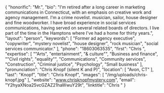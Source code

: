 {
  "honorific": "Mr.",
  "bio": "I'm retired after a long career in marketing communications in Connecticut, with an emphasis on creative work and agency management. I'm a crime novelist. musician, sailor, house designer and fine woodworker. I have broad experience in social services communications, having served on several related boards of directors.  I live part of the time in the Hamptons where I've had a home for thirty years.",
  "layout": "person",
  "keywords": [
    "Former ad agency executive",
    "copywriter",
    "mystery novelist",
    "house designer",
    "rock musician",
    "social services communicator."
  ],
  "phone": "18603063535",
  "first": "Chris ",
  "expertise": [
    "\"Arts",
    "entertainment",
    "& culture\"",
    "Business and finance",
    "\"Civil rights",
    "equality\"",
    "Communications",
    "Community services",
    "Construction",
    "Criminal justice",
    "Psychology",
    "Small business"
  ],
  "pronunciation": "Chris Knopf (silent K and P)",
  "location": [
    "Avon, CT"
  ],
  "last": "Knopf",
  "title": "Chris Knopf",
  "images": [
    "/img/uploads/chris-knopf.jpg"
  ],
  "website": "www.chrisknopfmystery.com",
  "email": "Y2hyaXNoa25vcGZAZ21haWwuY29t",
  "linktitle": "Chris "
}